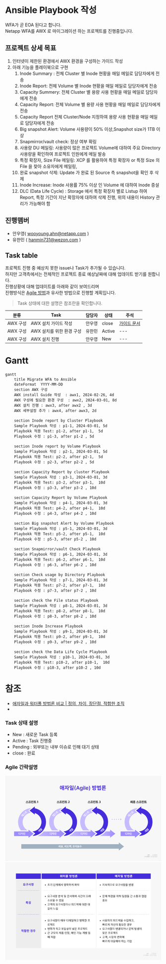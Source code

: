 # Ansible Playbook 작성
WFA가 곧 EOA 된다고 합니다.</br>
Netapp WFA를 AWX 로 마이그레이션 하는 프로젝트를 진행중입니다.

## 프로젝트 상세 목표
1. 인터넷이 제한된 환경에서 AWX 환경을 구성하는 가이드 작성
2. 아래 기능을 플레이북으로 구현
   1. Inode Summary : 전체 Cluster 별 Inode 현황을 매일 메일로 담당자에게 전송
   2. Inode Report: 전체 Volume 별 Inode 현황을 매일 메일로 담당자에게 전송
   3. Capacity Summery: 전체 Cluster 별 용량 사용 현황을 매일 메일로 담당자에게 전송
   4. Capacity Report: 전체 Volume 별 용량 사용 현황을 매일 메일로 담당자에게 전송
   5. Capacity Report 전체 Cluster/Node 지정하여 용량 사용 현황을 매일 메일로 담당자에게 전송
   6. Big snapshot Alert: Volume 사용량이 50% 이상,Snapshot size가 1TB 이상
   7. Snapmirror/vault check: 정상 여부 확링
   8. 사용량 DU 메일링: 사용량이 많은 프로젝트 Volume에 대하여 주요 Directory 사용량을 확인하여 프로젝트 인원에게 메일 발송
   9. 특정 확장자, Size File 메일링: XCP 를 활용하여 특정 확장자 or 특정 Size 의 File 을 찾아 소유자에게 메일링, 
   10. 완료 snapshot 삭제: Update 가 완료 된 Source 측 snapshot을 확인 후 삭제
   11. Inode Increase: Inode 사용률 75% 이상 인 Volume 에 대하여 Inode 증설
   12. DLC (Data Life Cycle) : Storage 에서 특정 확장자 별로 Listup 하여 Report, 특정 기간이 지난 확장자에 대하여 삭제 진행, 위의 내용이 History 관리가 가능해야 함

## 진행맴버
- 안우영( wooyoung.ahn@netapp.com )
- 유한민 ( hanmin731@wezon.com )

## Task table
프로젝트 진행 중 예상치 못한 issue나 Task가 추가될 수 있습니다.</br>
하지만 고객측에서는 전체적인 프로젝트 종료 예상날짜에 대해 업데이트 받기를 원합니다.</br>
진행상황에 대해 업데이트를 아래와 같이 보여드리며 </br>
진행방식은 [Agile 방법](https://www.redhat.com/ko/topics/devops/what-is-agile-methodology)과 유사한 방법으로 진행할 계획입니다.

> Task 상태에 대한 설명은 참조란을 확인합니다.

|분류|Task|담당자|상태|주석|
|---|---|---|---|---|
| AWX 구성 | AWX 설치 가이드 작성 | 안우영 | close | [가이드 문서](../AWX/install/Readme.md) |
| AWX 구성 | AWX 설치를 위한 환경 구성 | 유한민 | Active | --- |
| AWX 구성 | AWX 설치 진행 | 안우영 | New | --- |

# Gantt
```mermaid
gantt
    title Migrate WFA to Ansible
    dateFormat  YYYY-MM-DD
    section AWX 구성
    AWX install Guide 작성  : awx1, 2024-02-26, 4d
    AWX 구성에 필요한 환경 구성  : awx2, 2024-03-01, 8d
    AWX 설치 진행 : awx3, after awx2 , 3d
    AWX 세부설정 추가 : awx4, after awx3, 2d

    section Inode report by Cluster Playbook
    Sample Playbook 작성 : p1-1, 2024-03-01, 5d
    Playbokk 적용 Test: p1-2, after p1-1,  5d
    Playbook 수정 : p1-3, after p1-2 , 5d

    section Inode report by Volume Playbook
    Sample Playbook 작성 : p2-1, 2024-03-01, 5d
    Playbokk 적용 Test: p2-2, after p2-1,  5d
    Playbook 수정 : p2-3, after p2-2 , 5d

    section Capacity Report by cluster Playbook
    Sample Playbook 작성 : p3-1, 2024-03-01, 3d
    Playbokk 적용 Test: p3-2, after p3-1,  10d
    Playbook 수정 : p3-3, after p3-2 , 10d

    section Capacity Report by Volume Playbook
    Sample Playbook 작성 : p4-1, 2024-03-01, 3d
    Playbokk 적용 Test: p4-2, after p4-1,  10d
    Playbook 수정 : p4-3, after p4-2 , 10d

    section Big snapshot Alert by Volume Playbook
    Sample Playbook 작성 : p5-1, 2024-03-01, 3d
    Playbokk 적용 Test: p5-2, after p5-1,  10d
    Playbook 수정 : p5-3, after p5-2 , 10d

    section Snapmirror/vault Check Playbook
    Sample Playbook 작성 : p6-1, 2024-03-01, 3d
    Playbokk 적용 Test: p6-2, after p6-1,  10d
    Playbook 수정 : p6-3, after p6-2 , 10d

    section Check usage by Directory Playbook
    Sample Playbook 작성 : p7-1, 2024-03-01, 3d
    Playbokk 적용 Test: p7-2, after p7-1,  10d
    Playbook 수정 : p7-3, after p7-2 , 10d

    section check the File status Playbook
    Sample Playbook 작성 : p8-1, 2024-03-01, 3d
    Playbokk 적용 Test: p8-2, after p8-1,  10d
    Playbook 수정 : p8-3, after p8-2 , 10d

    section Inode Increase Playbook
    Sample Playbook 작성 : p9-1, 2024-03-01, 3d
    Playbokk 적용 Test: p9-2, after p9-1,  10d
    Playbook 수정 : p9-3, after p9-2 , 10d

    section check the Data Life Cycle Playbook
    Sample Playbook 작성 : p10-1, 2024-03-01, 3d
    Playbokk 적용 Test: p10-2, after p10-1,  10d
    Playbook 수정 : p10-3, after p10-2 , 10d
```

# 참조
- [애자일과 워터폴 방법론 비교 | 정의, 차이, 장단점, 적합한 조직](https://www.codestates.com/blog/content/%EC%95%A0%EC%9E%90%EC%9D%BC%EB%B0%A9%EB%B2%95%EB%A1%A0-%EC%9B%8C%ED%84%B0%ED%8F%B4%EB%B0%A9%EB%B2%95%EB%A1%A0)
- [](https://github.com/mermaid-js/mermaid)
### Task 상태 설명
- New : 새로운 Task 등록
- Active : Task 진행중
- Pending : 외부또는 내부 이슈로 인해 대기 상태
- close : 완료

### Agile 간략설명
![Img](./Images/애자일-방법론-정의-장점-단점-프로세스.webp)
![Img](./Images/애자일-방법론-워터폴-방법론-비교-차이점-장단점-특징-요구사항.webp)

